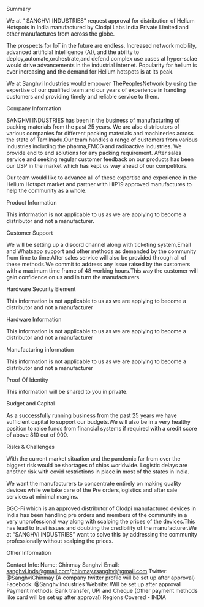 Summary
 
We at “ SANGHVI INDUSTRIES” request approval for distribution of Helium Hotspots in India  manufactured by Clodpi Labs India Private Limited and other manufactures from across the globe.
 
 
The prospects for IoT in the future are endless. Increased network mobility, advanced artificial intelligence (AI), and the ability to deploy,automate,orchestrate,and defend complex use cases at hyper-sclae would drive advancements in the industrial internet. Popularity for helium is ever increasing and the demand for Helium hotspots is at its peak.
 
We at Sanghvi Industries would empower ThePeoplesNetwork by using the expertise of our qualified team and our years of experience in handling customers and providing timely and reliable service to them.
 
 
Company Information
 
SANGHVI INDUSTRIES has been in the business of manufacturing of packing materials from the past 25 years. We are also distributors of various companies for different packing materials and machineries across the state of Tamilnadu.Our team handles a range of customers from various industries including the pharma,FMCG and radioactive industries. We provide end to end solutions for any packing requirement. After sales service and seeking regular customer feedback on our products has been our USP in the market which has kept us way ahead of our competitors.
 
Our team would like to advance all of these expertise and experience in the Helium Hotspot market and partner with HIP19 approved manufactures to help the community as a whole.
 
Product Information
 
This information is not applicable to us as we are applying to become a distributor and not a manufacturer.
 
Customer Support
 
We will be setting up a discord channel along with ticketing system,Email and Whatsapp support and other methods as demanded by the community from time to time.After sales service will also be provided through all of these methods.We commit to address any issue raised by the customers with a maximum time frame of 48 working hours.This way the customer will gain confidence on us and in turn the manufacturers.
 
 
 
Hardware Security Element
 
This information is not applicable to us as we are applying to become a distributor and not a manufacturer
 
Hardware Information
 
This information is not applicable to us as we are applying to become a distributor and not a manufacturer
 
Manufacturing information
 
This information is not applicable to us as we are applying to become a distributor and not a manufacturer
 
Proof Of Identity
 
This information will be shared to you in private.
 
Budget and Capital
 
As a successfully running business from the past 25 years we have sufficient capital to support our budgets.We will also be in a very healthy position to raise funds from financial systems if required with a credit score of above 810 out of 900.
 
Risks & Challenges
 
With the current market situation and the pandemic far from over the biggest risk would be shortages of chips worldwide. Logistic delays are another risk with covid restrictions in place in most of the states in India.
 
We want the manufacturers to concentrate entirely on making quality devices while we take care of the Pre orders,logistics and after sale services at minimal margins.
 
BGC-Fi which is an approved distributor of Clodpi manufactured devices in India has been handling pre orders and members of the community in a very unprofessional way along with scalping the prices of the devices.This has lead to trust issues and doubting the credibility of the manufacturer.We at “SANGHVI INDUSTRIES” want to solve this by addressing the community professionally without scalping the prices.
 
 
 
 
 
Other Information
 
Contact Info:
Name: Chinmay Sanghvi
Email: sanghvi.inds@gmail.com/chinmay.rsanghvi@gmail.com
Twitter: @SanghviChinmay (A company twitter profile will be set up after approval)
Facebook: @SanghviIndustries
Website: Will be set up after approval
Payment methods: Bank transfer, UPI and Cheque (Other payment methods like card will be set up after approval)
Regions Covered - INDIA
